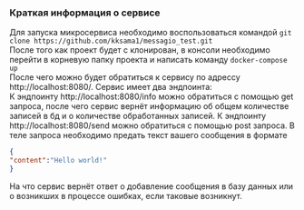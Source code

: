 ### Краткая информация о сервисе

Для запуска микросервиса необходимо воспользоваться командой ``git clone https://github.com/kksama1/messagio_test.git``<br>
После того как проект будет с клонирован, в консоли необходимо перейти в корневую папку проекта и написать команду ``docker-compose up``<br>
После чего можно будет обратиться к сервису по адрессу http://localhost:8080/.
Сервис имеет два эндпоинта:<br>
К эндпоинту http://localhost:8080/info можно обратиться с помощью get запроса, после чего сервис вернёт информацию об общем количестве записей в бд и о количестве обработанных записей.
К эндпоинту http://localhost:8080/send можно обратиться с помощью post запроса. В теле запроса необходимо предать текст вашего сообщения в формате

```json
{
"content":"Hello world!"
}
```
На что сервис вернёт ответ о добавление сообщения в базу данных или о возникших в процессе ошибках, если таковые возникнут.